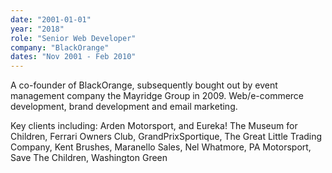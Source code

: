 ```yaml
---
date: "2001-01-01"
year: "2018"
role: "Senior Web Developer"
company: "BlackOrange"
dates: "Nov 2001 - Feb 2010"
---
```


A co-founder of BlackOrange, subsequently bought out by event management company the Mayridge Group in 2009. Web/e-commerce development, brand development and email marketing.

Key clients including: Arden Motorsport, and Eureka! The Museum for Children, Ferrari Owners Club, GrandPrixSportique, The Great Little Trading Company, Kent Brushes, Maranello Sales, Nel Whatmore, PA Motorsport, Save The Children, Washington Green
